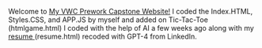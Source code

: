 Welcome to <a href="https://robertanthonydevelopment.github.io/RACVWCCapstone/" target="_blank">My VWC Prework Capstone Website!</a> I coded the Index.HTML, Styles.CSS, and APP.JS by myself and added on Tic-Tac-Toe (htmlgame.html) I coded with the help of AI a few weeks ago along with my <a href="https://www.linkedin.com/in/robert-clemons-rac/" target="_blank">resume </a>(resume.html) recoded with GPT-4 from LinkedIn.
